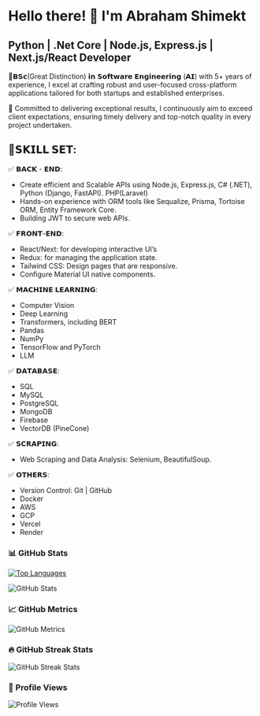 # Hello there! 👋 I'm Abraham Shimekt

## Python | .Net Core | Node.js, Express.js | Next.js/React Developer

💫𝗕𝗦𝗰(Great Distinction) 𝗶𝗻 𝗦𝗼𝗳𝘁𝘄𝗮𝗿𝗲 𝗘𝗻𝗴𝗶𝗻𝗲𝗲𝗿𝗶𝗻𝗴 (𝗔𝗜) with 5+ years of experience, I excel at crafting robust and user-focused cross-platform applications tailored for both startups and established enterprises.

🎯 Committed to delivering exceptional results, I continuously aim to exceed client expectations, ensuring timely delivery and top-notch quality in every project undertaken.

## 🚀𝗦𝗞𝗜𝗟𝗟 𝗦𝗘𝗧:

✅ 𝗕𝗔𝗖𝗞 - 𝗘𝗡𝗗:
-  Create efficient and Scalable APIs using Node.js, Express.js, C# (.NET), Python (Django, FastAPI). PHP(Laravel)
-  Hands-on experience with ORM tools like Sequalize, Prisma, Tortoise ORM, Entity Framework Core.
-  Building JWT to secure web APIs.

✅ 𝗙𝗥𝗢𝗡𝗧-𝗘𝗡𝗗:
- React/Next: for developing interactive UI’s
- Redux: for managing the application state.
- Tailwind CSS: Design pages that are responsive.
- Configure Material UI native components.

✅ 𝗠𝗔𝗖𝗛𝗜𝗡𝗘 𝗟𝗘𝗔𝗥𝗡𝗜𝗡𝗚:
- Computer Vision
- Deep Learning
- Transformers, including BERT
- Pandas
- NumPy
- TensorFlow and PyTorch
- LLM

✅ 𝗗𝗔𝗧𝗔𝗕𝗔𝗦𝗘:
- SQL
- MySQL
- PostgreSQL
- MongoDB
- Firebase
- VectorDB (PineCone)

✅ 𝗦𝗖𝗥𝗔𝗣𝗜𝗡𝗚:
- Web Scraping and Data Analysis: Selenium, BeautifulSoup.

✅ 𝗢𝗧𝗛𝗘𝗥𝗦:
- Version Control: Git | GitHub
- Docker
- AWS
- GCP
- Vercel
- Render

### 📊 GitHub Stats

[![Top Languages](https://github-readme-stats.vercel.app/api/top-langs/?username=abrahamshimekt&layout=compact)](https://github.com/anuraghazra/github-readme-stats)

![GitHub Stats](https://github-readme-stats.vercel.app/api?username=abrahamshimekt&show_icons=true&count_private=true)

### 📈 GitHub Metrics

![GitHub Metrics](https://metrics.lecoq.io/abrahamshimekt)  

### 🔥 GitHub Streak Stats

![GitHub Streak Stats](https://github-readme-streak-stats.herokuapp.com/?user=abrahamshimekt)

### 👀 Profile Views

![Profile Views](https://gpvc.arturio.dev/abrahamshimekt)

